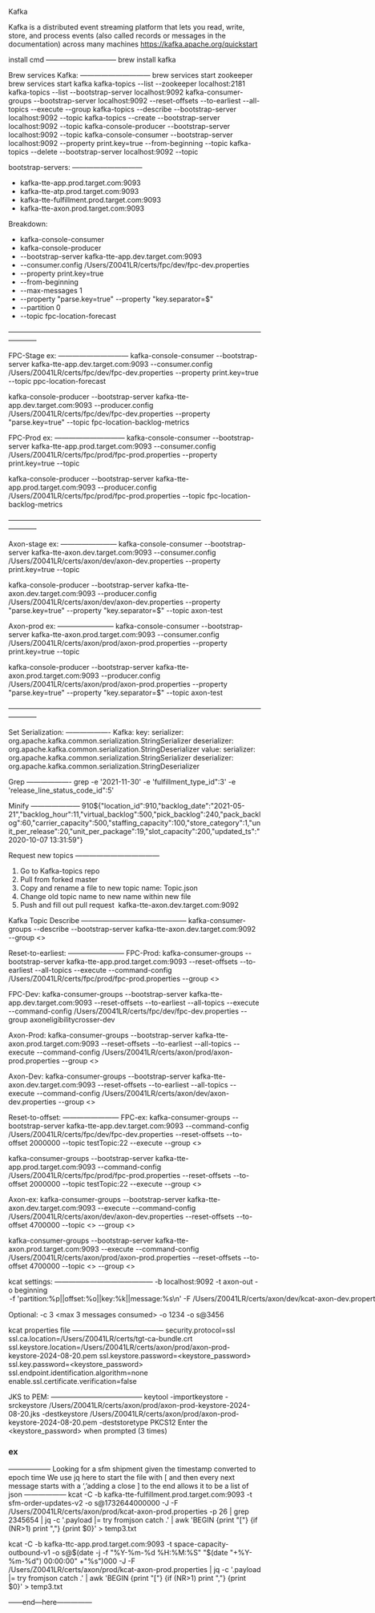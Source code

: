 Kafka

Kafka is a distributed event streaming platform that lets you read, write, store, and process events (also called records or messages in the documentation) across many machines https://kafka.apache.org/quickstart


install cmd
——————————
brew install kafka


Brew services Kafka:
——————————
brew services start zookeeper
brew services start kafka
kafka-topics --list --zookeeper localhost:2181
kafka-topics --list --bootstrap-server localhost:9092
kafka-consumer-groups --bootstrap-server localhost:9092 --reset-offsets --to-earliest --all-topics   --execute --group <id>
kafka-topics --describe --bootstrap-server localhost:9092 --topic <name>
kafka-topics --create --bootstrap-server localhost:9092 --topic <name>
kafka-console-producer --bootstrap-server localhost:9092 --topic <name>
kafka-console-consumer --bootstrap-server localhost:9092  --property print.key=true --from-beginning --topic <name>
kafka-topics --delete --bootstrap-server localhost:9092 --topic <name>


bootstrap-servers:
——————————
- kafka-tte-app.prod.target.com:9093
- kafka-tte-atp.prod.target.com:9093
- kafka-tte-fulfillment.prod.target.com:9093
- kafka-tte-axon.prod.target.com:9093

Breakdown:
- kafka-console-consumer
- kafka-console-producer
- --bootstrap-server kafka-tte-app.dev.target.com:9093
- --consumer.config /Users/Z0041LR/certs/fpc/dev/fpc-dev.properties
- --property print.key=true
- --from-beginning
- --max-messages 1
- --property "parse.key=true" --property "key.separator=$"
- --partition 0
- --topic fpc-location-forecast


————————————————————————————————————————

FPC-Stage ex:
——————————
kafka-console-consumer --bootstrap-server kafka-tte-app.dev.target.com:9093  --consumer.config /Users/Z0041LR/certs/fpc/dev/fpc-dev.properties    --property print.key=true --topic ppc-location-forecast

kafka-console-producer --bootstrap-server kafka-tte-app.dev.target.com:9093 --producer.config /Users/Z0041LR/certs/fpc/dev/fpc-dev.properties    --property "parse.key=true" --topic fpc-location-backlog-metrics

FPC-Prod ex:
——————————
kafka-console-consumer --bootstrap-server kafka-tte-app.prod.target.com:9093 --consumer.config /Users/Z0041LR/certs/fpc/prod/fpc-prod.properties    --property print.key=true --topic

kafka-console-producer --bootstrap-server kafka-tte-app.prod.target.com:9093 --producer.config /Users/Z0041LR/certs/fpc/prod/fpc-prod.properties    --topic fpc-location-backlog-metrics

————————————————————————————————————————

Axon-stage ex:
————————
kafka-console-consumer --bootstrap-server kafka-tte-axon.dev.target.com:9093  --consumer.config /Users/Z0041LR/certs/axon/dev/axon-dev.properties  --property print.key=true --topic

kafka-console-producer --bootstrap-server kafka-tte-axon.dev.target.com:9093 --producer.config /Users/Z0041LR/certs/axon/dev/axon-dev.properties  --property "parse.key=true" --property "key.separator=$"  --topic axon-test


Axon-prod ex:
————————
kafka-console-consumer --bootstrap-server kafka-tte-axon.prod.target.com:9093  --consumer.config  /Users/Z0041LR/certs/axon/prod/axon-prod.properties   --property print.key=true --topic

kafka-console-producer --bootstrap-server kafka-tte-axon.prod.target.com:9093 --producer.config /Users/Z0041LR/certs/axon/prod/axon-prod.properties  --property "parse.key=true" --property "key.separator=$" --topic axon-test

————————————————————————————————————————

Set Serialization:
——————-
Kafka:
key:
serializer: org.apache.kafka.common.serialization.StringSerializer
deserializer: org.apache.kafka.common.serialization.StringDeserializer
value:
serializer: org.apache.kafka.common.serialization.StringSerializer
deserializer: org.apache.kafka.common.serialization.StringDeserializer


Grep
——————-
grep -e '2021-11-30' -e 'fulfillment_type_id":3' -e 'release_line_status_code_id":5'


Minify
——————— 910${"location_id":910,"backlog_date":"2021-05-21","backlog_hour":11,"virtual_backlog":500,"pick_backlog":240,"pack_backlog":60,"carrier_capacity":500,"staffing_capacity":100,"store_category":1,"unit_per_release":20,"unit_per_package":19,"slot_capacity":200,"updated_ts":"2020-10-07 13:31:59"}



Request new topics
————————————
1. Go to Kafka-topics repo
2. Pull from forked master
3. Copy and rename a file to new topic name:   Topic.json
4. Change old topic name to new name within new file
5. Push and fill out pull request 
 kafka-tte-axon.dev.target.com:9092

Kafka Topic Describe ———————————————
kafka-consumer-groups  --describe --bootstrap-server kafka-tte-axon.dev.target.com:9092 --group <>


Reset-to-earliest:
————————
FPC-Prod:
kafka-consumer-groups --bootstrap-server kafka-tte-app.prod.target.com:9093 --reset-offsets --to-earliest --all-topics   --execute --command-config /Users/Z0041LR/certs/fpc/prod/fpc-prod.properties    --group <>

FPC-Dev:
kafka-consumer-groups --bootstrap-server kafka-tte-app.dev.target.com:9093 --reset-offsets --to-earliest --all-topics   --execute --command-config   /Users/Z0041LR/certs/fpc/dev/fpc-dev.properties    --group axoneligibilitycrosser-dev

Axon-Prod:
kafka-consumer-groups --bootstrap-server kafka-tte-axon.prod.target.com:9093 --reset-offsets --to-earliest --all-topics   --execute --command-config  /Users/Z0041LR/certs/axon/prod/axon-prod.properties --group <>

Axon-Dev:
kafka-consumer-groups --bootstrap-server kafka-tte-axon.dev.target.com:9093 --reset-offsets --to-earliest --all-topics   --execute --command-config   /Users/Z0041LR/certs/axon/dev/axon-dev.properties --group <>


Reset-to-offset:
———————— FPC-ex:
kafka-consumer-groups --bootstrap-server kafka-tte-app.dev.target.com:9093 --command-config /Users/Z0041LR/certs/fpc/dev/fpc-dev.properties    --reset-offsets --to-offset 2000000 --topic testTopic:22 --execute  --group <>

kafka-consumer-groups --bootstrap-server kafka-tte-app.prod.target.com:9093 --command-config /Users/Z0041LR/certs/fpc/prod/fpc-prod.properties    --reset-offsets --to-offset 2000000 --topic testTopic:22 --execute  --group <>

Axon-ex: kafka-consumer-groups --bootstrap-server kafka-tte-axon.dev.target.com:9093  --execute --command-config   /Users/Z0041LR/certs/axon/dev/axon-dev.properties  --reset-offsets --to-offset 4700000 --topic <> --group <>

kafka-consumer-groups --bootstrap-server kafka-tte-axon.prod.target.com:9093  --execute --command-config   /Users/Z0041LR/certs/axon/prod/axon-prod.properties  --reset-offsets --to-offset 4700000 --topic <> --group <>





kcat settings:
——————————————
-b localhost:9092                                                                          <broker>
-t axon-out                                                                                     <topic>
-o beginning                                                                                   <option to consume from start of topic>
-f 'partition:%p||offset:%o||key:%k||message:%s\n'                   <format for response>
-F /Users/Z0041LR/certs/axon/dev/kcat-axon-dev.properties  <properties>

Optional:
-c 3                                                                                                  <max 3 messages consumed>
-o 1234                                                                                            <starting offset>
-o s@3456                                                                                      <starting epoch timestamp>

kcat properties file —————————————
security.protocol=ssl
ssl.ca.location=/Users/Z0041LR/certs/tgt-ca-bundle.crt
ssl.keystore.location=/Users/Z0041LR/certs/axon/prod/axon-prod-keystore-2024-08-20.pem
ssl.keystore.password=<keystore_password>
ssl.key.password=<keystore_password>
ssl.endpoint.identification.algorithm=none
enable.ssl.certificate.verification=false

JKS to PEM:
—————————————
keytool
-importkeystore
-srckeystore /Users/Z0041LR/certs/axon/prod/axon-prod-keystore-2024-08-20.jks
-destkeystore /Users/Z0041LR/certs/axon/prod/axon-prod-keystore-2024-08-20.pem
-deststoretype PKCS12
Enter the <keystore_password> when prompted (3 times)



### ex
——————
Looking for a sfm shipment given the timestamp converted to epoch time
We use jq here to start the file with [ and then every next message starts with a ‘,’adding a close ] to the end allows it to be a list of json
——————
kcat -C -b kafka-tte-fulfillment.prod.target.com:9093 -t sfm-order-updates-v2 -o s@1732644000000 -J -F /Users/Z0041LR/certs/axon/prod/kcat-axon-prod.properties -p 26  | grep 2345654 | jq -c '.payload |= try fromjson catch .' | awk 'BEGIN {print "["} {if (NR>1) print ","} {print $0}' > temp3.txt


kcat -C -b kafka-ttc-app.prod.target.com:9093 -t space-capacity-outbound-v1 -o s@$(date -j -f "%Y-%m-%d %H:%M:%S" "$(date "+%Y-%m-%d") 00:00:00" +"%s")000 -J -F /Users/Z0041LR/certs/axon/prod/kcat-axon-prod.properties  | jq -c '.payload |= try fromjson catch .' | awk 'BEGIN {print "["} {if (NR>1) print ","} {print $0}' > temp3.txt















——end—here—————